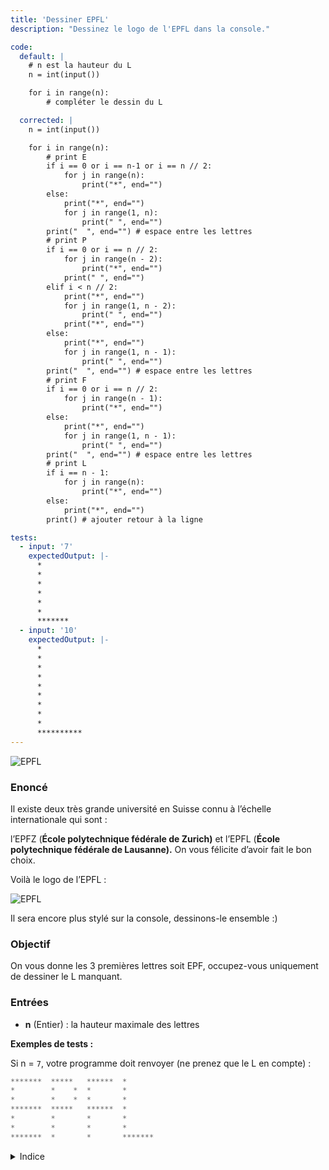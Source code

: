 ```yaml
---
title: 'Dessiner EPFL'
description: "Dessinez le logo de l'EPFL dans la console."

code:
  default: |
    # n est la hauteur du L
    n = int(input())

    for i in range(n):
        # compléter le dessin du L

  corrected: |
    n = int(input())

    for i in range(n):
        # print E
        if i == 0 or i == n-1 or i == n // 2:
            for j in range(n):
                print("*", end="")
        else:
            print("*", end="")
            for j in range(1, n):
                print(" ", end="")
        print("  ", end="") # espace entre les lettres
        # print P
        if i == 0 or i == n // 2:
            for j in range(n - 2):
                print("*", end="")
            print(" ", end="")
        elif i < n // 2:
            print("*", end="")
            for j in range(1, n - 2):
                print(" ", end="")
            print("*", end="")
        else:
            print("*", end="")
            for j in range(1, n - 1):
                print(" ", end="")
        print("  ", end="") # espace entre les lettres
        # print F
        if i == 0 or i == n // 2:
            for j in range(n - 1):
                print("*", end="")
        else:
            print("*", end="")
            for j in range(1, n - 1):
                print(" ", end="")
        print("  ", end="") # espace entre les lettres
        # print L
        if i == n - 1:
            for j in range(n):
                print("*", end="")
        else:
            print("*", end="")
        print() # ajouter retour à la ligne

tests:
  - input: '7'
    expectedOutput: |-
      *
      *
      *
      *
      *
      *
      *******
  - input: '10'
    expectedOutput: |-
      *
      *
      *
      *
      *
      *
      *
      *
      *
      **********
---
```


![EPFL](/banner/epfl.png)

### Enoncé

Il existe deux très grande université en Suisse connu à l’échelle internationale qui sont :

l’EPFZ (**École polytechnique fédérale de Zurich)** et l’EPFL (**École polytechnique fédérale de Lausanne).** On vous félicite d’avoir fait le bon choix.

Voilà le logo de l’EPFL :

![EPFL](/banner/epfl_logo.png)

Il sera encore plus stylé sur la console, dessinons-le ensemble :)

### Objectif

On vous donne les 3 premières lettres soit EPF, occupez-vous uniquement de dessiner le L manquant.

### Entrées

- **n** (Entier) : la hauteur maximale des lettres

**Exemples de tests :**

Si n = `7`, votre programme doit renvoyer (ne prenez que le L en compte) :

```java
*******  *****   ******  *
*        *    *  *       *
*        *    *  *       *
*******  *****   ******  *
*        *       *       *
*        *       *       *
*******  *       *       *******
```

<details>
  <summary>Indice</summary>
  Qu’est-ce qu’un `L`? c’est `n-1` lignes d’une étoile, puis une ligne de `n` étoiles :)
</details>
